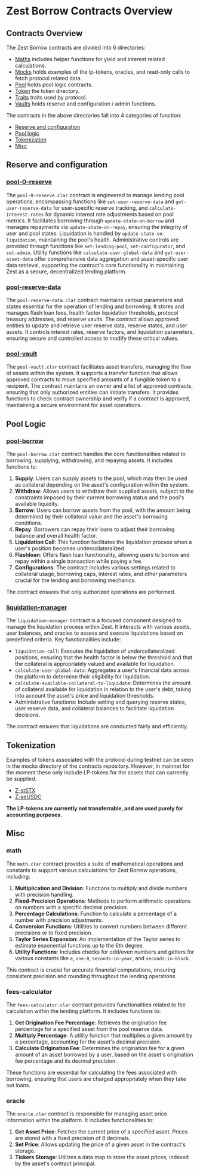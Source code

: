 # Zest Borrow Contracts Overview

## Contracts Overview

The Zest Borrow contracts are divided into 6 directories:

- [Maths](https://github.com/Zest-Protocol/zest-contracts/tree/main/onchain/contracts/borrow/math) includes helper functions for yield and interest related calculations.
- [Mocks](https://github.com/Zest-Protocol/zest-contracts/tree/main/onchain/contracts/borrow/mocks) holds examples of the lp-tokens, oracles, and read-only calls to fetch protocol related data.
- [Pool](https://github.com/Zest-Protocol/zest-contracts/tree/main/onchain/contracts/borrow/pool) holds pool logic contracts.
- [Token](https://github.com/Zest-Protocol/zest-contracts/tree/main/onchain/contracts/borrow/token) the token directory.
- [Traits](https://github.com/Zest-Protocol/zest-contracts/tree/main/onchain/contracts/borrow/traits) traits used by protocol.
- [Vaults](https://github.com/Zest-Protocol/zest-contracts/tree/main/onchain/contracts/borrow/vaults) holds reserve and configuration / admin functions.

The contracts in the above directories fall into 4 categories of function:

- [Reserve and configuration](#reserve-and-configuration)
- [Pool logic](#pool-logic)
- [Tokenization](#tokenization)
- [Misc](#misc)

## Reserve and configuration

### [pool-0-reserve](https://app.gitbook.com/o/KHk5UTOOAeJS7gxni0Zq/s/GfC8dsUgiIuFFUi3sa84/~/changes/8/borrow-contracts/reserve-and-configuration/pool-0-reserve)

The `pool-0-reserve.clar` contract is engineered to manage lending pool operations, encompassing functions like `set-user-reserve-data` and `get-user-reserve-data` for user-specific reserve tracking, and `calculate-interest-rates` for dynamic interest rate adjustments based on pool metrics. It facilitates borrowing through `update-state-on-borrow` and manages repayments via `update-state-on-repay`, ensuring the integrity of user and pool states. Liquidation is handled by `update-state-on-liquidation`, maintaining the pool's health. Administrative controls are provided through functions like `set-lending-pool`, `set-configurator`, and `set-admin`. Utility functions like `calculate-user-global-data` and `get-user-asset-data` offer comprehensive data aggregation and asset-specific user data retrieval, supporting the contract's core functionality in maintaining Zest as a secure, decentralized lending platform.

### [pool-reserve-data](https://app.gitbook.com/o/KHk5UTOOAeJS7gxni0Zq/s/GfC8dsUgiIuFFUi3sa84/~/changes/8/borrow-contracts/reserve-and-configuration/pool-reserve-data)

The `pool-reserve-data.clar` contract maintains various parameters and states essential for the operation of lending and borrowing. It stores and manages flash loan fees, health factor liquidation thresholds, protocol treasury addresses, and reserve vaults. The contract allows approved entities to update and retrieve user reserve data, reserve states, and user assets. It controls interest rates, reserve factors, and liquidation parameters, ensuring secure and controlled access to modify these critical values.

### [pool-vault](https://app.gitbook.com/o/KHk5UTOOAeJS7gxni0Zq/s/GfC8dsUgiIuFFUi3sa84/~/changes/8/borrow-contracts/reserve-and-configuration/pool-vault)

The `pool-vault.clar` contract facilitates asset transfers, managing the flow of assets within the system. It supports a transfer function that allows approved contracts to move specified amounts of a fungible token to a recipient. The contract maintains an owner and a list of approved contracts, ensuring that only authorized entities can initiate transfers. It provides functions to check contract ownership and verify if a contract is approved, maintaining a secure environment for asset operations.

## Pool Logic

### [pool-borrow](https://app.gitbook.com/o/KHk5UTOOAeJS7gxni0Zq/s/GfC8dsUgiIuFFUi3sa84/~/changes/8/borrow-contracts/pool-logic/pool-borrow)

The `pool-borrow.clar` contract handles the core functionalities related to borrowing, supplying, withdrawing, and repaying assets. It includes functions to:

1. **Supply**: Users can supply assets to the pool, which may then be used as collateral depending on the asset's configuration within the system.
2. **Withdraw**: Allows users to withdraw their supplied assets, subject to the constraints imposed by their current borrowing status and the pool's available liquidity.
3. **Borrow**: Users can borrow assets from the pool, with the amount being determined by their collateral value and the asset's borrowing conditions.
4. **Repay**: Borrowers can repay their loans to adjust their borrowing balance and overall health factor.
5. **Liquidation Call**: This function facilitates the liquidation process when a user's position becomes undercollateralized.
6. **Flashloan**: Offers flash loan functionality, allowing users to borrow and repay within a single transaction while paying a fee.
7. **Configurations**: The contract includes various settings related to collateral usage, borrowing caps, interest rates, and other parameters crucial for the lending and borrowing mechanics.

The contract ensures that only authorized operations are performed.

### [liquidation-manager](https://app.gitbook.com/o/KHk5UTOOAeJS7gxni0Zq/s/GfC8dsUgiIuFFUi3sa84/~/changes/8/borrow-contracts/pool-logic/liquidation-manager)

The `liquidation-manager` contract is a focused component designed to manage the liquidation process within Zest. It interacts with various assets, user balances, and oracles to assess and execute liquidations based on predefined criteria. Key functionalities include:

- `liquidation-call`: Executes the liquidation of undercollateralized positions, ensuring that the health factor is below the threshold and that the collateral is appropriately valued and available for liquidation.
- `calculate-user-global-data`: Aggregates a user's financial data across the platform to determine their eligibility for liquidation.
- `calculate-available-collateral-to-liquidate`: Determines the amount of collateral available for liquidation in relation to the user's debt, taking into account the asset's price and liquidation thresholds.
- Administrative functions: Include setting and querying reserve states, user reserve data, and collateral balances to facilitate liquidation decisions.

The contract ensures that liquidations are conducted fairly and efficiently.

## Tokenization

Examples of tokens associated with the protocol during testnet can be seen in the mocks directory of the contracts repository. However, in mainnet for the moment these only include LP-tokens for the assets that can currently be supplied.&#x20;

- [Z-stSTX](https://explorer.hiro.so/token/SP2VCQJGH7PHP2DJK7Z0V48AGBHQAW3R3ZW1QF4N.zststx?chain=mainnet)
- [Z-aeUSDC](https://explorer.hiro.so/token/SP2VCQJGH7PHP2DJK7Z0V48AGBHQAW3R3ZW1QF4N.zaeusdc?chain=mainnet)

**The LP-tokens are currently not transferrable, and are used purely for accounting purposes.**&#x20;

## Misc

### math

The `math.clar` contract provides a suite of mathematical operations and constants to support various calculations for Zest Borrow operations, including:

1. **Multiplication and Division**: Functions to multiply and divide numbers with precision handling.
2. **Fixed-Precision Operations**: Methods to perform arithmetic operations on numbers with a specific decimal precision.
3. **Percentage Calculations**: Function to calculate a percentage of a number with precision adjustments.
4. **Conversion Functions**: Utilities to convert numbers between different precisions or to fixed precision.
5. **Taylor Series Expansion**: An implementation of the Taylor series to estimate exponential functions up to the 6th degree.
6. **Utility Functions**: Includes checks for odd/even numbers and getters for various constants like `e`, `one-8`, `seconds-in-year`, and `seconds-in-block`.

This contract is crucial for accurate financial computations, ensuring consistent precision and rounding throughout the lending operations.

### fees-calculator

The `fees-calculator.clar` contract provides functionalities related to fee calculation within the lending platform. It includes functions to:

1. **Get Origination Fee Percentage**: Retrieves the origination fee percentage for a specified asset from the pool reserve data.
2. **Multiply Percentage**: A utility function that multiplies a given amount by a percentage, accounting for the asset's decimal precision.
3. **Calculate Origination Fee**: Determines the origination fee for a given amount of an asset borrowed by a user, based on the asset's origination fee percentage and its decimal precision.

These functions are essential for calculating the fees associated with borrowing, ensuring that users are charged appropriately when they take out loans.

### oracle

The `oracle.clar` contract is responsible for managing asset price information within the platform. It includes functionalities to:

1. **Get Asset Price**: Fetches the current price of a specified asset. Prices are stored with a fixed precision of 8 decimals.
2. **Set Price**: Allows updating the price of a given asset in the contract's storage.
3. **Tickers Storage**: Utilizes a data map to store the asset prices, indexed by the asset's contract principal.
